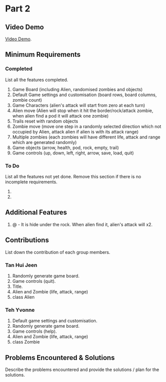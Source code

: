 # Part 2

## Video Demo

[Video Demo](https://youtube.com).

## Minimum Requirements

### Completed

List all the features completed.

1. Game Board (including Alien, randomised zombies and objects)
2. Default Game settings and customisation (board rows, board columns, zombie count)
3. Game Characters (alien's attack will start from zero at each turn)
4. Alien move (Alien will stop when it hit the border/rock/attack zombie, when alien find a pod it will attack one zombie)
5. Trails reset with random objects
6. Zombie move (move one step in a randomly selected direction which not occupied by Alien, attack alien if alien is with its attack range)
7. Multiple zombies (each zombies will have different life, attack and range which are generated randomly)
8. Game objects (arrow, health, pod, rock, empty, trail)
9. Game controls (up, down, left, right, arrow, save, load, quit)


### To Do

List all the features not yet done. Remove this section if there is no incomplete requirements.

1. 
2. 

## Additional Features

1. @ - It is hide under the rock. When alien find it, alien's attack will x2.

## Contributions

List down the contribution of each group members.


### Tan Hui Jeen

1. Randomly generate game board.
2. Game controls (quit).
3. Title.
4. Alien and Zombie (life, attack, range)
5. class Alien

### Teh Yvonne

1. Default game settings and customisation.
2. Randomly generate game board.
3. Game controls (help).
4. Alien and Zombie (life, attack, range)
5. class Zombie


## Problems Encountered & Solutions

Describe the problems encountered and provide the solutions / plan for the solutions.
